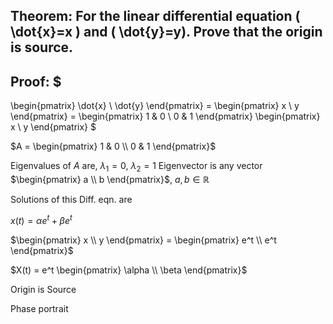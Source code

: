 ## Theorem: For the linear differential equation \( \dot{x}=x \) and \( \dot{y}=y). Prove that the origin is source.


## Proof: $
\begin{pmatrix}
\dot{x} \\ 
\dot{y}
\end{pmatrix} = 
\begin{pmatrix}
x \\
y
\end{pmatrix} = 
\begin{pmatrix}
1 & 0 \\
0 & 1 
\end{pmatrix}
\begin{pmatrix}
x \\
y
\end{pmatrix}
$

$A = \begin{pmatrix}
1 & 0 \\
0 & 1 
\end{pmatrix}$

Eigenvalues of $A$ are, $\lambda_1 = 0$, $\lambda_2 = 1$
Eigenvector is any vector  $\begin{pmatrix} a \\ b \end{pmatrix}$, $a, b \in \mathbb{R}$

Solutions of this Diff. eqn. are 

$x(t) = \alpha e^t + \beta e^t$

$\begin{pmatrix} 
x \\
y 
\end{pmatrix} = 
\begin{pmatrix} 
e^t \\
e^t
\end{pmatrix}$

$X(t) = e^t \begin{pmatrix}
\alpha \\
\beta
\end{pmatrix}$

Origin is Source

Phase portrait
